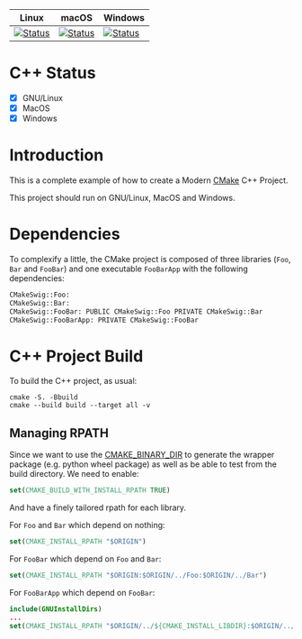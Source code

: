| Linux | macOS | Windows |
|-------|-------|---------|
| [![Status][cpp_linux_svg]][cpp_linux_link] | [![Status][cpp_macos_svg]][cpp_macos_link] | [![Status][cpp_windows_svg]][cpp_windows_link] |


[cpp_linux_svg]: https://github.com/Mizux/cmake-swig/actions/workflows/amd64_linux_cpp.yml/badge.svg
[cpp_linux_link]: https://github.com/Mizux/cmake-swig/actions/workflows/amd64_linux_cpp.yml
[cpp_macos_svg]: https://github.com/Mizux/cmake-swig/actions/workflows/amd64_macos_cpp.yml/badge.svg
[cpp_macos_link]: https://github.com/Mizux/cmake-swig/actions/workflows/amd64_macos_cpp.yml
[cpp_windows_svg]: https://github.com/Mizux/cmake-swig/actions/workflows/amd64_windows_cpp.yml/badge.svg
[cpp_windows_link]: https://github.com/Mizux/cmake-swig/actions/workflows/amd64_windows_cpp.yml


# C++ Status
* [x] GNU/Linux
* [x] MacOS
* [x] Windows

# Introduction
This is a complete example of how to create a Modern [CMake](https://cmake.org/) C++ Project.

This project should run on GNU/Linux, MacOS and Windows.

# Dependencies
To complexify a little, the CMake project is composed of three libraries (`Foo`, `Bar` and `FooBar`)
and one executable `FooBarApp` with the following dependencies:
```sh
CMakeSwig::Foo:
CMakeSwig::Bar:
CMakeSwig::FooBar: PUBLIC CMakeSwig::Foo PRIVATE CMakeSwig::Bar
CMakeSwig::FooBarApp: PRIVATE CMakeSwig::FooBar
```

# C++ Project Build
To build the C++ project, as usual:
```shell
cmake -S. -Bbuild
cmake --build build --target all -v
```

## Managing RPATH
Since we want to use the [CMAKE_BINARY_DIR](https://cmake.org/cmake/help/latest/variable/CMAKE_BINARY_DIR.html) to generate the wrapper package (e.g. python wheel package) as well as be able to test from the build directory.
We need to enable:
```cmake
set(CMAKE_BUILD_WITH_INSTALL_RPATH TRUE)
```
And have a finely tailored rpath for each library.

For `Foo` and `Bar` which depend on nothing:
```cmake
set(CMAKE_INSTALL_RPATH "$ORIGIN")
```

For `FooBar` which depend on `Foo` and `Bar`:
```cmake
set(CMAKE_INSTALL_RPATH "$ORIGIN:$ORIGIN/../Foo:$ORIGIN/../Bar")
```

For `FooBarApp` which depend on `FooBar`:
```cmake
include(GNUInstallDirs)
...
set(CMAKE_INSTALL_RPATH "$ORIGIN/../${CMAKE_INSTALL_LIBDIR}:$ORIGIN/../FooBar")
```
